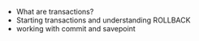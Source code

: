 - What are transactions?
- Starting transactions and understanding ROLLBACK
- working with commit and savepoint
